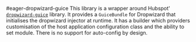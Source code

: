 #eager-dropwizard-guice
This library is a wrapper around Hubspot' [`dropwizard-guice`](http://www.github.com/hubspot/dropwizard-guice) library. It provides a `GuiceBundle` for Dropwizard that initialises the dropwizard injector at runtime. It has a builder which providers customisation of the host application configuration class and the ability to set module. There is no support for auto-config by design.
